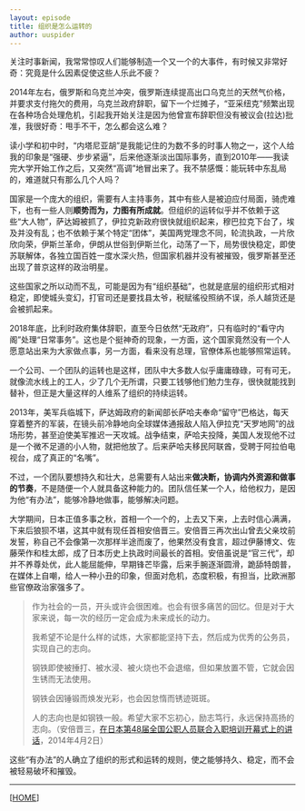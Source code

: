 ```yaml
---
layout: episode
title: 组织是怎么运转的
author: uuspider
---
```

关注时事新闻，我常常惊叹人们能够制造一个又一个的大事件，有时候又非常好奇：究竟是什么因素促使这些人乐此不疲？

2014年左右，俄罗斯和乌克兰冲突，俄罗斯连续提高出口乌克兰的天然气价格，并要求支付拖欠的费用，乌克兰政府辞职，留下一个烂摊子，“亚采纽克”频繁出现在各种场合处理危机，引起我开始关注是因为他曾宣布辞职但没有被议会(拉达)批准，我很好奇：甩手不干，怎么都会这么难？

读小学和初中时，“内塔尼亚胡”是我能记住的为数不多的时事人物之一，这个人给我的印象是“强硬、步步紧逼”，后来他逐渐淡出国际事务，直到2010年——我读完大学开始工作之后，又突然“高调”地冒出来了。我不禁感慨：能玩转中东乱局的，难道就只有那么几个人吗？

国家是一个庞大的组织，需要有人主持事务，其中有些人是被迫应付局面，骑虎难下，也有一些人则**顺势而为，力图有所成就**。但组织的运转似乎并不依赖于这些“大人物”，萨达姆被抓了，伊拉克新政府很快就组织起来，穆巴拉克下台了，埃及并没有乱；也不依赖于某个特定“团体”，美国两党理念不同，轮流执政，一片欣欣向荣，伊斯兰革命，伊朗从世俗到伊斯兰化，动荡了一下，局势很快稳定，即使苏联解体，各独立国百姓一度水深火热，但国家机器并没有被摧毁，俄罗斯甚至还出现了普京这样的政治明星。

这些国家之所以动而不乱，可能是因为有“组织基础”，也就是底层的组织形式相对稳定，即使城头变幻，打官司还是要找县太爷，税赋徭役照纳不误，杀人越货还是会被抓起来。

2018年底，比利时政府集体辞职，直至今日依然“无政府”，只有临时的“看守内阁”处理“日常事务”。这也是个挺神奇的现象，一方面，这个国家竟然没有一个人愿意站出来为大家做点事，另一方面，看来没有总理，官僚体系也能够照常运转。

一个公司、一个团队的运转也是这样，团队中大多数人似乎庸庸碌碌，可有可无，就像流水线上的工人，少了几个无所谓，只要工钱够他们勉力生存，很快就能找到替补，但正是大量这样的人维系了组织的持续运转。

2013年，美军兵临城下，萨达姆政府的新闻部长萨哈夫奉命“留守”巴格达，每天穿着整齐的军装，在镜头前冷静地向全球媒体通报敌人陷入伊拉克“天罗地网”的战场形势，甚至迫使美军推迟一天攻城。战争结束，萨哈夫投降，美国人发现他不过是一个微不足道的小人物，就把他放了。后来萨哈夫移民阿联酋，受聘于阿拉伯电视台，成了真正的“名嘴”。

不过，一个团队要想持久和壮大，总需要有人站出来**做决断，协调内外资源和做事的节奏**，不是随便一个人就具备这种能力的。团队信任某一个人，给他权力，是因为他“有办法”，能够冷静地做事，能够解决问题。

大学期间，日本正值多事之秋，首相一个一个的，上去又下来，上去时信心满满，下来后狼狈不堪，这其中就有现任首相安倍晋三。安倍晋三再次出山曾去父亲坟前发誓，称自己不会像第一次那样半途而废了，他果然没有食言，超过伊藤博文、佐藤荣作和桂太郎，成了日本历史上执政时间最长的首相。安倍虽说是“官三代”，却并不养尊处优，此人能屈能伸，早期锋芒毕露，后来手腕逐渐圆滑，跪舔特朗普，在媒体上自嘲，给人一种小丑的印象，但面对危机，态度积极，有担当，比欧洲那些官僚政治家强多了。

> 作为社会的一员，开头或许会很困难。也会有很多痛苦的回忆。但是对于大家来说，每一次的经历一定会成为未来成长的动力。
>
> 我希望不论是什么样的试炼，大家都能坚持下去，然后成为优秀的公务员，实现自己的志向。
>
> 钢铁即使被捶打、被水浸、被火烧也不会退缩，但如果放置不管，它就会因生锈而无法使用。
>
> 钢铁会因锤锻而焕发光彩，也会因怠惰而锈迹斑斑。
>
> 人的志向也是如钢铁一般。希望大家不忘初心，励志笃行，永远保持高扬的志向。（安倍晋三，[在日本第48届全国公职人员联合入职培训开幕式上的讲话][ref01]，2014年4月2日）

这些“有办法”的人确立了组织的形式和运转的规则，使之能够持久、稳定，而不会被轻易破坏和摧毁。

***

[[HOME][episode]]

[episode]:http://about.uuspider.com/2019/06/02/episodeindex.html
[ref01]:https://chinafactcheck.com/9296/

